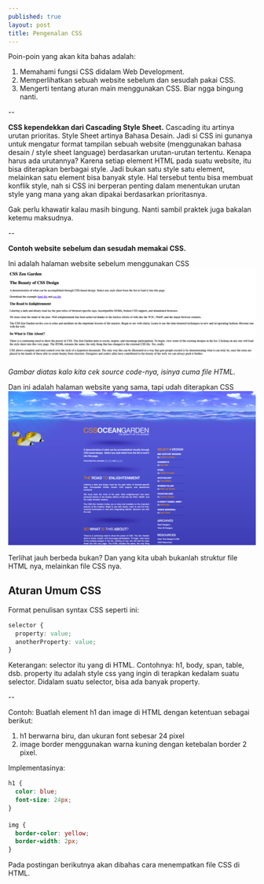 ```yaml
---
published: true
layout: post
title: Pengenalan CSS
---
```


Poin-poin yang akan kita bahas adalah:
1. Memahami fungsi CSS didalam Web Development.
2. Memperlihatkan sebuah website sebelum dan sesudah pakai CSS.
3. Mengerti tentang aturan main menggunakan CSS. Biar ngga bingung nanti.

--

**CSS kependekkan dari Cascading Style Sheet.**
Cascading itu artinya urutan prioritas. Style Sheet artinya Bahasa Desain. Jadi si CSS ini gunanya untuk mengatur format tampilan sebuah website (menggunakan bahasa desain / style sheet language) berdasarkan urutan-urutan tertentu. Kenapa harus ada urutannya? Karena setiap element HTML pada suatu website, itu bisa diterapkan berbagai style. Jadi bukan satu style satu element, melainkan satu element bisa banyak style. Hal tersebut tentu bisa membuat konflik style, nah si CSS ini berperan penting dalam menentukan urutan style yang mana yang akan dipakai berdasarkan prioritasnya. 

Gak perlu khawatir kalau masih bingung. Nanti sambil praktek juga bakalan ketemu maksudnya. 

--

**Contoh website sebelum dan sesudah memakai CSS.**

Ini adalah halaman website sebelum menggunakan CSS
![HTML Page](/images/html.png "Halaman HTML only")

_Gambar diatas kalo kita cek source code-nya, isinya cuma file HTML._

Dan ini adalah halaman website yang sama, tapi udah diterapkan CSS
![CSS Page](/images/css.png "Halaman HTML yang sudah di format menggunakan CSS")

Terlihat jauh berbeda bukan? Dan yang kita ubah bukanlah struktur file HTML nya, melainkan file CSS nya. 


## Aturan Umum CSS ##

Format penulisan syntax CSS seperti ini:

```CSS
selector {
  property: value;
  anotherProperty: value;
}
```

Keterangan:
selector itu yang di HTML. Contohnya: h1, body, span, table, dsb.
property itu adalah style css yang ingin di terapkan kedalam suatu selector. Didalam suatu selector, bisa ada banyak property. 

--

Contoh:
Buatlah element h1 dan image di HTML dengan ketentuan sebagai berikut:
1. h1 berwarna biru, dan ukuran font sebesar 24 pixel
2. image border menggunakan warna kuning dengan ketebalan border 2 pixel.

Implementasinya:
```css
h1 {
  color: blue;
  font-size: 24px;
}

img {
  border-color: yellow;
  border-width: 2px;
}
```

Pada postingan berikutnya akan dibahas cara menempatkan file CSS di HTML.

  
 

